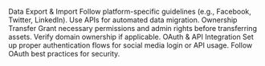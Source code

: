 Data Export & Import
Follow platform-specific guidelines (e.g., Facebook, Twitter, LinkedIn).
Use APIs for automated data migration.
Ownership Transfer
Grant necessary permissions and admin rights before transferring assets.
Verify domain ownership if applicable.
OAuth & API Integration
Set up proper authentication flows for social media login or API usage.
Follow OAuth best practices for security.
